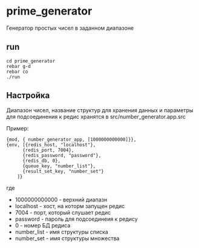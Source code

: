 # prime_generator

Генератор простых чисел в заданном диапазоне

## run

    cd prime_generator
    rebar g-d
    rebar co
    ./run

## Настройка

Диапазон чисел, название структур для хранения данных и параметры для подсоединения к редис хранятся в src/number_generator.app.src

Пример:

    {mod, { number_generator_app, [1000000000000]}},
    {env, [{redis_host, "localhost"},
          {redis_port, 7004},
          {redis_password, "password"},
          {redis_db, 0},
          {queue_key, "number_list"},
          {result_set_key, "number_set"}
        ]}

где
- 1000000000000 - верхний диапазн
- localhost - хост, на которм запущен редис
- 7004 - порт, который слушает редис
- password - пароль для подсоединеия к редису
- 0 - номер БД редиса
- number_list - имя структуры списка
- number_set - имя структуры множества